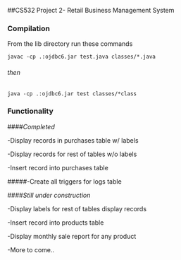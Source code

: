 ##CS532 Project 2- Retail Business Management System

### Compilation
From the lib directory run these commands

    javac -cp .:ojdbc6.jar test.java classes/*.java
###### then

    java -cp .:ojdbc6.jar test classes/*class

### Functionality
####*Completed*

-Display records in purchases table w/ labels

-Display records for rest of tables w/o labels

-Insert record into purchases table

#####-Create all triggers for logs table  

####*Still under construction*

-Display labels for rest of tables display records

-Insert record into products table

-Display monthly sale report for any product

-More to come..







